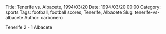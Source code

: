 Title: Tenerife vs. Albacete, 1994/03/20
Date: 1994/03/20 00:00
Category: sports
Tags: football, football scores, Tenerife, Albacete
Slug: tenerife-vs-albacete
Author: carbonero


Tenerife 2 - 1 Albacete
